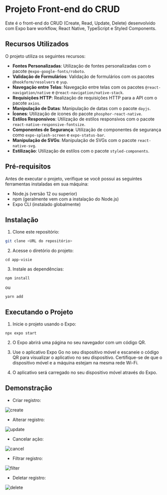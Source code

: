 # Projeto Front-end do CRUD

Este é o front-end do CRUD (Create, Read, Update, Delete) desenvolvido com Expo bare workflow, React Native, TypeScript e Styled Components.

## Recursos Utilizados

O projeto utiliza os seguintes recursos:

- **Fontes Personalizadas**: Utilização de fontes personalizadas com o pacote `@expo-google-fonts/roboto`.
- **Validação de Formulários**: Validação de formulários com os pacotes `@hookform/resolvers` e `yup`.
- **Navegação entre Telas**: Navegação entre telas com os pacotes `@react-navigation/native` e `@react-navigation/native-stack`.
- **Requisições HTTP**: Realização de requisições HTTP para a API com o pacote `axios`.
- **Manipulação de Datas**: Manipulação de datas com o pacote `dayjs`.
- **Ícones**: Utilização de ícones do pacote `phosphor-react-native`.
- **Estilos Responsivos**: Utilização de estilos responsivos com o pacote `react-native-responsive-fontsize`.
- **Componentes de Segurança**: Utilização de componentes de segurança como `expo-splash-screen` e `expo-status-bar`.
- **Manipulação de SVGs**: Manipulação de SVGs com o pacote `react-native-svg`.
- **Estilização**: Utilização de estilos com o pacote `styled-components`.


## Pré-requisitos

Antes de executar o projeto, verifique se você possui as seguintes ferramentas instaladas em sua máquina:

- Node.js (versão 12 ou superior)
- npm (geralmente vem com a instalação do Node.js)
- Expo CLI (instalado globalmente)

## Instalação

1. Clone este repositório:
```bash
git clone <URL do repositório>
```

2. Acesse o diretório do projeto:
```
cd app-visie
```

3. Instale as dependências:
```
npm install
```
ou 
```
yarn add
```

## Executando o Projeto
1. Inicie o projeto usando o Expo:
```
npx expo start
```
2. O Expo abrirá uma página no seu navegador com um código QR.

3. Use o aplicativo Expo Go no seu dispositivo móvel e escaneie o código QR para visualizar o aplicativo no seu dispositivo. Certifique-se de que o dispositivo móvel e a máquina estejam na mesma rede Wi-Fi.

4. O aplicativo será carregado no seu dispositivo móvel através do Expo.

## Demonstração

- Criar registro: 

![create](https://github.com/diegoalvescf/api-visie/assets/40840209/dde2ff63-5d58-4e38-ae2f-76b5fc4edd9b)

- Alterar registro: 

![update](https://github.com/diegoalvescf/api-visie/assets/40840209/2314a1b0-e561-4935-a39e-69b03040e830)

- Cancelar ação: 

![cancel](https://github.com/diegoalvescf/api-visie/assets/40840209/183135d4-fdfb-497d-8915-f08a34774e62)

- Filtrar registro: 

![filter](https://github.com/diegoalvescf/api-visie/assets/40840209/9d5876cc-3f4d-49f3-98c6-5464f327278f)

- Deletar registro: 

![delete](https://github.com/diegoalvescf/api-visie/assets/40840209/06e00fc6-d34c-4d1c-8773-da5dd8e7ed80)



